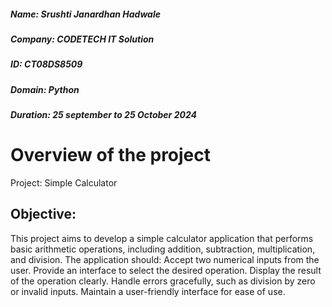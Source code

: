##### Name: Srushti Janardhan Hadwale
##### Company: CODETECH IT Solution
##### ID: CT08DS8509
##### Domain: Python
##### Duration: 25 september to 25 October 2024

# Overview of the project
Project: Simple Calculator
## Objective:
This project aims to develop a simple calculator application that performs basic arithmetic operations, including addition, subtraction, multiplication, and division. The application should:
Accept two numerical inputs from the user.
Provide an interface to select the desired operation.
Display the result of the operation clearly.
Handle errors gracefully, such as division by zero or invalid inputs.
Maintain a user-friendly interface for ease of use.

